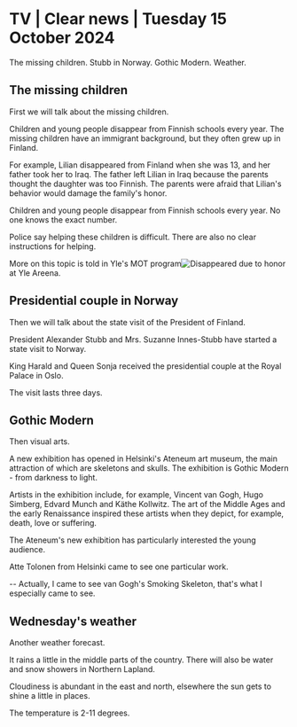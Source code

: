# TV \| Clear news \| Tuesday 15 October 2024

The missing children. Stubb in Norway. Gothic Modern. Weather.

## The missing children

First we will talk about the missing children.

Children and young people disappear from Finnish schools every year. The missing children have an immigrant background, but they often grew up in Finland.

For example, Lilian disappeared from Finland when she was 13, and her father took her to Iraq. The father left Lilian in Iraq because the parents thought the daughter was too Finnish. The parents were afraid that Lilian's behavior would damage the family's honor.

Children and young people disappear from Finnish schools every year. No one knows the exact number.

Police say helping these children is difficult. There are also no clear instructions for helping.

More on this topic is told in Yle's MOT program![Disappeared due to honor](https://areena.yle.fi/1-66871378) at Yle Areena.

## Presidential couple in Norway

Then we will talk about the state visit of the President of Finland.

President Alexander Stubb and Mrs. Suzanne Innes-Stubb have started a state visit to Norway.

King Harald and Queen Sonja received the presidential couple at the Royal Palace in Oslo.

The visit lasts three days.

## Gothic Modern

Then visual arts.

A new exhibition has opened in Helsinki's Ateneum art museum, the main attraction of which are skeletons and skulls. The exhibition is Gothic Modern - from darkness to light.

Artists in the exhibition include, for example, Vincent van Gogh, Hugo Simberg, Edvard Munch and Käthe Kollwitz. The art of the Middle Ages and the early Renaissance inspired these artists when they depict, for example, death, love or suffering.

The Ateneum's new exhibition has particularly interested the young audience.

Atte Tolonen from Helsinki came to see one particular work.

-- Actually, I came to see van Gogh's Smoking Skeleton, that's what I especially came to see.

## Wednesday's weather

Another weather forecast.

It rains a little in the middle parts of the country. There will also be water and snow showers in Northern Lapland.

Cloudiness is abundant in the east and north, elsewhere the sun gets to shine a little in places.

The temperature is 2-11 degrees.
